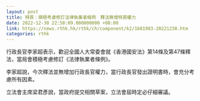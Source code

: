 ```yaml
---
layout: post
title: 特首：積極考慮修訂法律執業者條例　釋法無增特首權力
date: 2022-12-30 22:58:09.000000000 +08:00
link: https://news.rthk.hk/rthk/ch/component/k2/1681983-20221230.htm
categories: rthk
---
```


行政長官李家超表示，歡迎全國人大常委會就《香港國安法》第14條及第47條釋法，當局會積極考慮修訂《法律執業者條例》。

李家超說，今次釋法並無增加行政長官權力，當行政長官發出證明書時，會充分考慮所有因素。

立法會主席梁君彥說，當政府提交相關草案，立法會屆時定必仔細審議。
